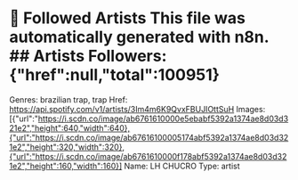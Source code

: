 # 🎵 Followed Artists  This file was automatically generated with n8n.  ## Artists  Followers: {"href":null,"total":100951}
Genres: brazilian trap, trap
Href: https://api.spotify.com/v1/artists/3Im4m6K9QvxFBUJIOttSuH
Images: [{"url":"https://i.scdn.co/image/ab6761610000e5ebabf5392a1374ae8d03d321e2","height":640,"width":640},{"url":"https://i.scdn.co/image/ab67616100005174abf5392a1374ae8d03d321e2","height":320,"width":320},{"url":"https://i.scdn.co/image/ab6761610000f178abf5392a1374ae8d03d321e2","height":160,"width":160}]
Name: LH CHUCRO
Type: artist